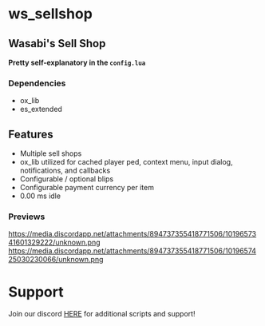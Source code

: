 # ws_sellshop

## Wasabi's Sell Shop

**Pretty self-explanatory in the `config.lua`**

### Dependencies
- ox_lib
- es_extended

## Features
- Multiple sell shops
- ox_lib utilized for cached player ped, context menu, input dialog, notifications, and callbacks
- Configurable / optional blips
- Configurable payment currency per item
- 0.00 ms idle

### Previews
https://media.discordapp.net/attachments/894737355418771506/1019657341601329222/unknown.png
https://media.discordapp.net/attachments/894737355418771506/1019657425030230066/unknown.png


# Support
Join our discord <a href='https://discord.gg/XJFNyMy3Bv'>HERE</a> for additional scripts and support!
